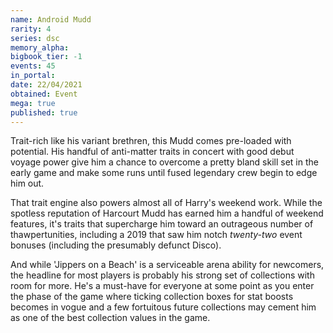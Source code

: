 ```yaml
---
name: Android Mudd
rarity: 4
series: dsc
memory_alpha:
bigbook_tier: -1
events: 45
in_portal:
date: 22/04/2021
obtained: Event
mega: true
published: true
---
```


Trait-rich like his variant brethren, this Mudd comes pre-loaded with potential. His handful of anti-matter traits in concert with good debut voyage power give him a chance to overcome a pretty bland skill set in the early game and make some runs until fused legendary crew begin to edge him out.

That trait engine also powers almost all of Harry's weekend work. While the spotless reputation of Harcourt Mudd has earned him a handful of weekend features, it's traits that supercharge him toward an outrageous number of thawpertunities, including a 2019 that saw him notch *twenty-two* event bonuses (including the presumably defunct Disco).

And while 'Jippers on a Beach' is a serviceable arena ability for newcomers, the headline for most players is probably his strong set of collections with room for more. He's a must-have for everyone at some point as you enter the phase of the game where ticking collection boxes for stat boosts becomes in vogue and a few fortuitous future collections may cement him as one of the best collection values in the game.
